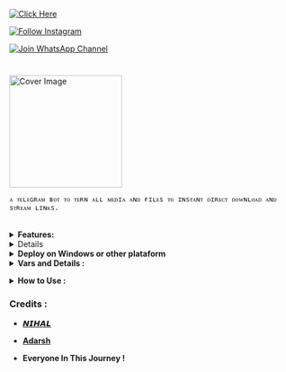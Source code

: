 



[![Click Here](https://img.shields.io/badge/Demo%20Bot-blue?style=flat&logo=telegram&labelColor=white&link=https://t.me/FileToSpeedLink_Bot)](https://t.me/FileToSpeedLink_Bot)



[![Follow Instagram](https://img.shields.io/badge/-Follow%20Instagram-dd0a5e?style=flat&logo=instagram&labelColor=white&link=https://www.instagram.com/nihh____al)](https://www.instagram.com/nihh____al)



[![Join WhatsApp Channel](https://img.shields.io/badge/-Whatsapp%20Channel-25g356?style=flat&logo=whatsapp&labelColor=white&link=https://whatsapp.com/channel/0029VaLe9dSGk1G2sHAqbR0s)](https://whatsapp.com/channel/0029VaLe9dSGk1G2sHAqbR0s)





<h1 align="center"></h1>

<p align="center"> 

 <a href="https://t.me/FileToSpeedLink_Bot"><img src="https://telegra.ph/file/2d9f6de853dbd31cb3774.jpg" alt="Cover Image" width="200"></a>

  

  

 <p align="center">

    ᴀ ᴛᴇʟᴇɢʀᴀᴍ ʙᴏᴛ ᴛᴏ ᴛᴇʀɴ ᴀʟʟ ᴍᴇᴅɪᴀ ᴀɴᴅ ғɪʟᴇs ᴛᴏ ɪɴsᴛᴀɴᴛ ᴅɪʀᴇᴄᴛ ᴅᴏᴡɴʟᴏᴀᴅ ᴀɴᴅ sᴛʀᴇᴀᴍ ʟɪɴᴋs.

  </p>





<br>

<details>

  <summary><b>Features:</b></summary>

  

<p>



🚀𝙵𝚎𝚊𝚝𝚞𝚛𝚜<p>

💥 𝙻𝚒𝚗𝚔 𝙽𝙾 𝙴𝚡𝚙𝚒𝚛𝚎 𝚞𝚗𝚝𝚒𝚕 𝚈𝙾𝚄 𝙳𝚎𝚕𝚎𝚝𝚎 𝚃𝚑𝚎 ғɪʟᴇs 𝙸𝚗 𝙱𝙸𝙽 𝙲𝙷𝙰𝙽𝙽𝙴𝙻.<br>

💥𝚂𝚞𝚙𝚎𝚛 𝙵𝚊𝚜𝚝⚡️ 𝙳𝚘𝚠𝚗𝚕𝚘𝚊𝚍 𝙰𝚗𝚍 𝚂𝚝𝚛𝚎𝚊𝚖 𝙻𝙸𝙽𝙺𝚂<br>

💥𝙽𝚘 𝙰𝚍𝚜 𝙸𝚗 𝙶𝚎𝚗𝚎𝚝𝚊𝚝𝚎𝚍 𝙻𝚒𝚗𝚔𝚜<br>

💥𝚂𝚞𝚙𝚎𝚛 𝙵𝚊𝚜𝚝 𝙸𝚗𝚝𝚎𝚛𝚏𝚊𝚌𝚎.<br>

💥𝙰𝚕𝚘𝚗𝚐 𝚆𝚒𝚝𝚑 𝚃𝚑𝚎 𝙻𝚒𝚗𝚔𝚜 𝚈𝚘𝚞 𝙰𝚕𝚜𝚘 𝙶𝚎𝚝 𝙵𝚒𝚕𝚎 𝙸𝚗𝚏𝚘𝚛𝚖𝚊𝚝𝚒𝚘𝚗 𝙻𝚒𝚔𝚎 𝙵𝚒𝚕𝚎 𝙽𝚊𝚖𝚎,𝚂𝚒𝚣𝚎 ,𝚎𝚝𝚌.<br>

💥𝚄𝚙𝚍𝚊𝚝𝚎𝚜 𝙲𝚑𝚊𝚗𝚗𝚎𝚕 𝚂𝚞𝚙𝚙𝚘𝚛𝚝.<br>

💥𝙼𝚘𝚗𝚐𝚘𝚍𝚋 𝚂𝚞𝚙𝚙𝚘𝚛𝚝 𝙵𝚘𝚛 𝙱𝚛𝚘𝚊𝚍𝚌𝚊𝚜𝚝𝚒𝚗𝚐.<br>

💥𝙿𝚊𝚜𝚜𝚠𝚘𝚛𝚍 𝙿𝚛𝚘𝚝𝚎𝚟𝚝𝚒𝚘𝚗.<br>

💥𝚄𝚜𝚎𝚛 𝙳𝙲 𝙲𝚑𝚎𝚌𝚔.<br>

💥𝙲𝚞𝚜𝚝𝚘𝚖 𝙳𝚘𝚖𝚊𝚒𝚗 𝚂𝚞𝚙𝚙𝚘𝚛𝚝. <br>

💥𝙰𝚕𝚕 𝚄𝚗𝚠𝚊𝚗𝚍𝚎𝚍 𝙲𝙾𝙳𝙴 𝚁𝚎𝚖𝚘𝚟𝚎𝚍. <br>

💥A lot more tired of writing check out by deploying it. 

</details>

  <details>

      <summary><b>Deploy to Heroku<b></summary>

      Click the button below to deploy the bot on Heroku:



[![Deploy](https://www.herokucdn.com/deploy/button.svg)](https://heroku.com/deploy?template=https://github.com/darkhacker34/File-To-Link)



  </details>

  <details>

  <summary><b>Deploy on Windows or other plataform<b></summary>

  

  You should make sure you have Python 3.6+ installed on your PC, then clone this repo and run the following commands in a terminal:



```py

git clone https://github.com/biisal/biisal-file-stream-pro

cd filestreambot-pro

virtualenv -p /usr/bin/python3 venv

. ./venv/bin/activate

pip install -r requirements.txt

python3 -m biisal

```







and to stop the whole bot,

 do <kbd>CTRL</kbd>+<kbd>C</kbd>



 </details>

</details>

<details>

  <summary><b>Vars and Details :</b></summary>



Go to a file named `Vars.py` in the `biisal` Named File and add all the variables there.

An example of `Vars.py` file:



```py

API_ID=12345

API_HASH=esx576f8738x883f3sfzx83

BOT_TOKEN=Your_Bot_Token

BIN_CHANNEL=-100

PORT=8080

FQDN=your_server_ip

OWNER_ID=your_user_id

DATABASE_URL=mongodb_uri

```

`API_ID` : Goto [my.telegram.org](https://my.telegram.org) to obtain this.



`API_HASH` : Goto [my.telegram.org](https://my.telegram.org) to obtain this.

  

`BOT_TOKEN` : Get the bot token from [@BotFather](https://telegram.dog/BotFather)



`BIN_CHANNEL` : Create a new channel (private/public), add [@missrose_bot](https://telegram.dog/MissRose_bot) as admin to the channel and type /id. Now copy paste the ID into this field.

  

`OWNER_USERNAME` : U should be knowing it afterall it's your username dont remember it? just go to settings!



`OWNER_ID` : Your Telegram User ID



`DATABASE_URL` : MongoDB URI for saving User IDs when they first Start the Bot. We will use that for Broadcasting to them. I will try to add more features related with Database. If you need help to get the URI you can click on logo below!



[![mongo](https://telegra.ph/file/fd68906852c71fdd68bef.jpg)](https://www.youtube.com/watch?v=HhHzCfrqsoE)



 Option Vars



`UPDATES_CHANNEL` : Put a Public Channel Username, so every user have to Join that channel to use the bot. Must add bot to channel as Admin to work properly.



`BANNED_CHANNELS` : Put IDs of Banned Channels where bot will not work. You can add multiple IDs & separate with <kbd>Space</kbd>.



`SLEEP_THRESHOLD` : Set a sleep threshold for flood wait exceptions happening globally in this telegram bot instance, below which any request that raises a flood wait will be automatically invoked again after sleeping for the required amount of time. Flood wait exceptions requiring higher waiting times will be raised. Defaults to 60 seconds.



`WORKERS` : Number of maximum concurrent workers for handling incoming updates. Defaults to `3`



`PORT` : The port that you want your webapp to be listened to. Defaults to `8080`



`WEB_SERVER_BIND_ADDRESS` : Your server bind adress. Defauls to `0.0.0.0`



`NO_PORT` : If you don't want your port to be displayed. You should point your `PORT` to `80` (http) or `443` (https) for the links to work. Ignore this if you're on Heroku.



`FQDN` :  A Fully Qualified Domain Name if present. Defaults to `WEB_SERVER_BIND_ADDRESS` </details>



<details>

  <summary><b>How to Use :</b></summary>



:warning: **Before using the  bot, don't forget to add the bot to the `BIN_CHANNEL` as an Admin**

 

`/start` : To check if the bot is alive or not.



To get an instant stream link, just forward any media to the bot and boom, its 🚀🚀.

  

![image](https://telegra.ph/file/e205d787b6d2f71ff106b.jpg)





### Channel Support

Bot also Supported with Channels. Just add bot Channel as Admin. If any new file comes in Channel it will edit it with **Get Download Link** Button. </details>



### Credits : 



- [𝙉𝙄𝙃𝘼𝙇](https://github.com/darkhacker34)

- [Adarsh](https://github.com/adarsh-goel)

- Everyone In This Journey !
